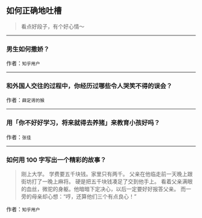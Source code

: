 ## 如何正确地吐槽

> 看点好段子，有个好心情～


 
---

### 男生如何撒娇？

> 


作者：`知乎用户`

---

### 和外国人交往的过程中，你经历过哪些令人哭笑不得的误会？

> 


作者：`薛定谔的猴`

---

### 用「你不好好学习，将来就得去养猪」来教育小孩好吗？

> 


作者：`张佳`

---

### 如何用 100 字写出一个精彩的故事？

> 刚上大学。
> 学费要五千块钱。家里只有两千。
> 父亲在他临走前一天晚上跟街坊打了一晚上麻将。
> 硬是把五千块钱凑足了交到他手上。
> 看着父亲满眼的血丝，微驼的身躯。他暗暗下定决心，以后一定要好好报答父亲。
> 而一旁的母亲却心想：“哼，还算他们三个有点良心！”


作者：`知乎用户`